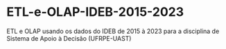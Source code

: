 # ETL-e-OLAP-IDEB-2015-2023
ETL e OLAP usando os dados do IDEB de 2015 à 2023 para a disciplina de Sistema de Apoio à Decisão (UFRPE-UAST)
